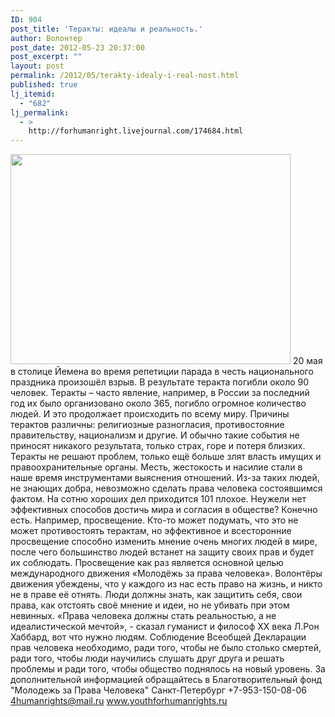 ```yaml
---
ID: 904
post_title: 'Теракты: идеалы и реальность.'
author: Волонтер
post_date: 2012-05-23 20:37:00
post_excerpt: ""
layout: post
permalink: /2012/05/terakty-idealy-i-real-nost.html
published: true
lj_itemid:
  - "682"
lj_permalink:
  - >
    http://forhumanright.livejournal.com/174684.html
---
```

<a href="http://pics.livejournal.com/forhumanright/pic/00015bwz/"><img src="http://pics.livejournal.com/forhumanright/pic/00015bwz" width="448" height="336" border='0'/></a> 20 мая в столице Йемена во время репетиции парада в честь национального праздника произошёл взрыв. В результате теракта погибли около 90 человек.
Теракты – часто явление, например, в России за последний год их было организовано около 365, погибло огромное количество людей. И это продолжает происходить по всему миру. Причины терактов различны: религиозные разногласия, противостояние правительству, национализм и другие. И обычно такие события не приносят никакого результата, только страх, горе и потеря близких. Теракты не решают проблем, только ещё больше злят власть имущих и правоохранительные органы. Месть, жестокость и насилие стали в наше время инструментами выяснения отношений. Из-за таких людей, не знающих добра, невозможно сделать права человека состоявшимся фактом. На сотню хороших дел приходится 101 плохое. Неужели нет эффективных способов достичь мира и согласия в обществе? 
Конечно есть. Например, просвещение. Кто-то может подумать, что это не может противостоять терактам, но эффективное и всесторонние просвещение способно изменить мнение очень многих людей в мире, после чего большинство людей встанет на защиту своих прав и будет их соблюдать. 
Просвещение как раз является основной целью международного движения «Молодёжь за права человека». Волонтёры движения убеждены, что у каждого из нас есть право на жизнь, и никто не в праве её отнять. Люди должны знать, как защитить себя, свои права, как отстоять своё мнение и идеи, но не убивать при этом невинных. «Права человека должны стать реальностью, а не идеалистической мечтой», - сказал гуманист и философ ХХ века Л.Рон Хаббард, вот что нужно людям. Соблюдение Всеобщей Декларации прав человека необходимо, ради того, чтобы не было столько смертей, ради того, чтобы люди научились слушать друг друга и решать проблемы и ради того, чтобы общество поднялось на новый уровень.
За дополнительной информацией обращайтесь в
Благотворительный фонд
"Молодежь за Права Человека" Санкт-Петербург 
+7-953-150-08-06 
4humanrights@mail.ru
www.youthforhumanrights.ru